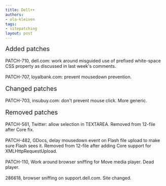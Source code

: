 ```yaml
---
title: Dell++
authors:
- ola-kleiven
tags:
- sitepatching
layout: post
---
```

<span style="font-size: 140%">Added patches</span><br/><br/>PATCH-710, dell.com: work around misguided use of prefixed white-space CSS property as discussed in last week&#39;s comments.<br/><br/>PATCH-707, loyalbank.com: prevent mousedown prevention.<br/> <br/><span style="font-size: 140%">Changed patches</span><br/><br/>PATCH-703, insubuy.com: don&#39;t prevent mouse click. More generic.<br/> <br/><span style="font-size: 140%">Removed patches</span><br/><br/>PATCH-561, Twitter: allow selection in TEXTAREA. Removed from 12-file after Core fix.<br/><br/>PATCH-482, GDocs, delay mousedown event on Flash file upload to make sure Flash sees it. Removed from 12-file after adding Core support for XMLHttpRequestUpload.<br/><br/>PATCH-110, Work around browser sniffing for Move media player. Dead player.<br/><br/>286618,  browser sniffing on support.dell.com. Site changed.
